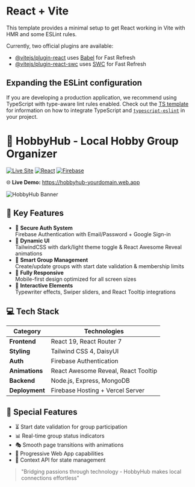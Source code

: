 # React + Vite

This template provides a minimal setup to get React working in Vite with HMR and some ESLint rules.

Currently, two official plugins are available:

- [@vitejs/plugin-react](https://github.com/vitejs/vite-plugin-react/blob/main/packages/plugin-react) uses [Babel](https://babeljs.io/) for Fast Refresh
- [@vitejs/plugin-react-swc](https://github.com/vitejs/vite-plugin-react/blob/main/packages/plugin-react-swc) uses [SWC](https://swc.rs/) for Fast Refresh

## Expanding the ESLint configuration

If you are developing a production application, we recommend using TypeScript with type-aware lint rules enabled. Check out the [TS template](https://github.com/vitejs/vite/tree/main/packages/create-vite/template-react-ts) for information on how to integrate TypeScript and [`typescript-eslint`](https://typescript-eslint.io) in your project.

# 🎯 HobbyHub - Local Hobby Group Organizer

[![Live Site](https://img.shields.io/badge/Live_Site-Active-brightgreen)](https://hobbyhub-yourdomain.web.app)
[![React](https://img.shields.io/badge/React-19.1-blue)](https://react.dev/)
[![Firebase](https://img.shields.io/badge/Firebase-11.7-orange)](https://firebase.google.com)

🌐 **Live Demo:** https://hobbyhub-yourdomain.web.app

![HobbyHub Banner](https://i.ibb.co/q3QjWrpd/image.png)

## 🚀 Key Features

- 🔐 **Secure Auth System**  
  Firebase Authentication with Email/Password + Google Sign-in
- 🎨 **Dynamic UI**  
  TailwindCSS with dark/light theme toggle & React Awesome Reveal animations
- 📅 **Smart Group Management**  
  Create/update groups with start date validation & membership limits
- 📱 **Fully Responsive**  
  Mobile-first design optimized for all screen sizes
- 🤖 **Interactive Elements**  
  Typewriter effects, Swiper sliders, and React Tooltip integrations

## 💻 Tech Stack

| Category       | Technologies                        |
| -------------- | ----------------------------------- |
| **Frontend**   | React 19, React Router 7            |
| **Styling**    | Tailwind CSS 4, DaisyUI             |
| **Auth**       | Firebase Authentication             |
| **Animations** | React Awesome Reveal, React Tooltip |
| **Backend**    | Node.js, Express, MongoDB           |
| **Deployment** | Firebase Hosting + Vercel Server    |

## 🌟 Special Features

- ⏳ Start date validation for group participation
- 📊 Real-time group status indicators
- 🎭 Smooth page transitions with animations
- 📲 Progressive Web App capabilities
- 🔄 Context API for state management

> "Bridging passions through technology - HobbyHub makes local connections effortless"
